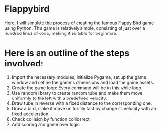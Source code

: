 # Flappybird
 Here, I will simulate the process of creating the famous Flappy Bird game using Python. This game is relatively simple, consisting of just over a hundred lines of code, making it suitable for beginners.

# Here is an outline of the steps involved:

1. Import the necessary modules, initialize Pygame, set up the game window and define the game's dimensions and load the game assets.
2. Create the game loop: Every command will be in this while loop.
3. Use random library to create random tube and make them move uniformly to the left with a predefined velocity.
4. Draw tube in reverse with a fixed distance to the corresponding one. 
5. Draw a bird, make it move uniformly fast by change its velocity with an fixed acceleration.
6. Check collision by function colliderect
7. Add scoring and game over logic.

